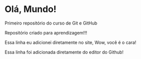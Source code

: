 # Olá, Mundo!
 Primeiro repositório do curso de Git e GitHub

 Repositório criado para aprendizagem!!!
 
 Essa linha eu adicionei diretamente no site, Wow, você é o cara!

 Essa linha foi adicionada diretamente do editor do Github!

